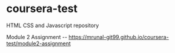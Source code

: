 # coursera-test
HTML CSS and Javascript repository



Module 2 Assignment -- https://mrunal-git99.github.io/coursera-test/module2-assignment
